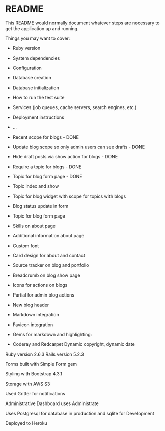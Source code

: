 # README

This README would normally document whatever steps are necessary to get the
application up and running.

Things you may want to cover:

* Ruby version

* System dependencies

* Configuration

* Database creation

* Database initialization

* How to run the test suite

* Services (job queues, cache servers, search engines, etc.)

* Deployment instructions

* ...

 * Recent scope for blogs - DONE
 * Update blog scope so only admin users can see drafts - DONE
 * Hide draft posts via show action for blogs - DONE
 * Require a topic for blogs - DONE
 * Topic for blog form page - DONE
 * Topic index and show
 * Topic for blog widget with scope for topics with blogs
 * Blog status update in form
 * Topic for blog form page
 * Skills on about page
 * Additional information about page
 * Custom font
 * Card design for about and contact
 * Source tracker on blog and portfolio
 * Breadcrumb on blog show page
 * Icons for actions on blogs
 * Partial for admin blog actions
 * New blog header
 * Markdown integration
 * Favicon integration

 * Gems for markdown and highlighting:
 * Coderay and Redcarpet
Dynamic copyright, dynamic date



Ruby version 2.6.3 Rails version 5.2.3

Forms built with Simple Form gem

Styling with Bootstrap 4.3.1

Storage with AWS S3

Used Gritter for notifications

Administrative Dashboard uses Administrate

Uses Postgresql for database in production and sqlite for Development

Deployed to Heroku


<!-- <div class="card-body portfolio-name">
  <p class="card-text"><span class="portfolio-name"><%= link_to portfolio_item.title, portfolio_path(portfolio_item) %></span><span class="subtitle"><%= portfolio_item.subtitle %></span></p>

</div> -->
